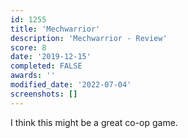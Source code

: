 ```yaml
---
id: 1255
title: 'Mechwarrior'
description: 'Mechwarrior - Review'
score: 8
date: '2019-12-15'
completed: FALSE
awards: ''
modified_date: '2022-07-04'
screenshots: []
---
```

I think this might be a great co-op game.